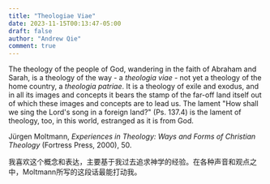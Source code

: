 ```yaml
---
title: "Theologiae Viae"
date: 2023-11-15T00:13:47-05:00
draft: false
author: "Andrew Qie"
comment: true
---
```

The theology of the people of God, wandering in the faith of Abraham and Sarah, is a theology of the way - a *theologia viae* - not yet a theology of the home country, a *theologia patriae*. It is a theology of exile and exodus, and in all its images and concepts it bears the stamp of the far-off land itself out of which these images and concepts are to lead us. The lament "How shall we sing the Lord's song in a foreign land?" (Ps. 137.4) is the lament of theology, too, in this world, estranged as it is from God.

Jürgen Moltmann, *Experiences in Theology: Ways and Forms of Christian Theology* (Fortress Press, 2000), 50.

我喜欢这个概念和表达，主要基于我过去追求神学的经验。在各种声音和观点之中，Moltmann所写的这段话最能打动我。